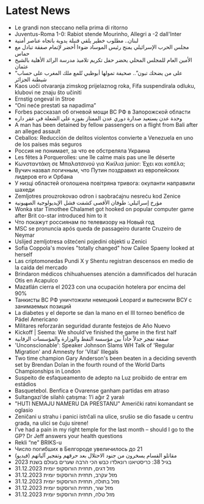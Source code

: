 # Latest News
-  Le grandi non steccano nella prima di ritorno
-  Juventus-Roma 1-0: Rabiot stende Mourinho, Allegri a -2 dall'Inter
-  لبنان.. مطلوب خطير يلقي قنبلة يدوية باتجاه عناصر أمنية
-  مجلس الحرب الإسرائيلي يمنح رئيس الموساد ضوءا أخضر لإتمام صفقة تبادل مع حماس
-  الأمين العام للمجلس المحلي يحضر حفل تكريم تلاميذ مدرسة الرائد الأهلية بالشيخ عثمان
-  “على من يضحك تبون”.. صحيفة تمولها أبوظبي تُلمع ملك المغرب على حساب شيطنة الجزائر
-  Kaos uoči otvaranja zimskog prijelaznog roka, Fifa suspendirala odluku, klubovi ne znaju što učiniti
-  Ernstig ongeval in Stroe
-  “Oni neće prestati sa napadima”
-  Forbes рассказал об огневой мощи ВС РФ в Запорожской области
-  وحدة عدن يستعيد صدارة دوري عدن الممتاز بفوزه على الشعلة في عقر داره
-  A man has been detained by fellow passengers on a flight from Bali after an alleged assault
-  Ceballos: Reducción de delitos violentos convierte a Venezuela en uno de los países más seguros
-  Россия не понимает, за что ее обстреляла Украина
-  Les fêtes à Porquerolles: une île calme mais pas une île déserte
-  Κωνσταντάκη σε Μπαλατσινού για Κικίλια junior: Έχει και κοπέλα;
-  Вучич назвал логичным, что Путин поздравил из европейских лидеров его и Орбана
-  У низці областей оголошена повітряна тривога: окупанти направили шахеди
-  Zemljotres prouzrokovao odron i saobraćajnu nesreću kod Zenice
-  مؤرخ إسرائيلي: طوفان الأقصى كشفت فشل الإيديولوجية الصهيونية
-  Wonka star Timothee Chalamet got hooked on popular computer game after Brit co-star introduced him to it
-  Что покажут россиянам по телевизору на Новый год
-  MSC se pronuncia após queda de passageiro durante Cruzeiro de Neymar
-  Uslijed zemljotresa oštećeni pojedini objekti u Zenici
-  Sofia Coppola's movies "totally changed" how Cailee Spaeny looked at herself
-  Las criptomonedas Pundi X y Shentu registran descensos en medio de la caída del mercado
-  Brindaron médicos chihuahuenses atención a damnificados del huracán Otis en Acapulco
-  Mazatlán cierra el 2023 con una ocupación hotelera por encima del 90%
-  Танкисты ВС РФ уничтожили немецкий Leopard и вытеснили ВСУ с занимаемых позиций
-  La diabetes y el deporte se dan la mano en el III torneo benéfico de Pádel Americano
-  Militares reforzarán seguridad durante festejos de Año Nuevo
-  Kickoff | Seema: We should've finished the game in the first half
-  صفقة تفجر جدلاً حاداً بين مؤسسة النفط والوزارة والمؤسسات الرقابية
-  'Unconscionable': Speaker Johnson Slams WH Talk of 'Regular Migration' and Amnesty for 'Vital' Illegals
-  Two time champion Gary Anderson's been beaten in a deciding seventh set by Brendan Dolan in the fourth round of the World Darts Championships in London
-  Suspeito de esfaqueamento de adepto na Luz proibido de entrar em estádios
-  Basquetebol. Benfica e Ovarense ganham partidas em atraso
-  Sultangazi’de silahlı çatışma: 1’i ağır 2 yaralı
-  &quot;HUTI NEMAJU NAMERU DA PRESTANU&quot; Američki ratni komandant se oglasio
-  Zeničani u strahu i panici istrčali na ulice, srušio se dio fasade u centru grada, na ulici se čuju sirene!
-  I’ve had a pain in my right temple for the last month – should I go to the GP? Dr Jeff answers your health questions
-  Rekli “ne” BRIKS-u
-  Число погибших в Белгороде увеличилось до 21
-  مقاتلو القسام يسخرون من جنود الاحتلال بعد حرقهم وتفجير آلياتهم (فيديو)
-  בגיל 38: כריסטיאנו רונאלדו כבש הכי הרבה שערים בעולם בשנת 2023
-  מזל דגים, תחזית הורוסקופ יומית 31.12.2023
-  מזל עקרב, תחזית הורוסקופ יומית 31.12.2023
-  מזל בתולה, תחזית הורוסקופ יומית 31.12.2023
-  מזל שור, תחזית הורוסקופ יומית 31.12.2023
-  מזל טלה, תחזית הורוסקופ יומית 31.12.2023
